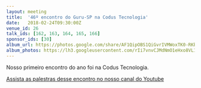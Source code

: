 ```yaml
---
layout: meeting
title:  '46º encontro do Guru-SP na Codus Tecnologia'
date:   2018-02-24T09:30:00Z
venue_id: 26
talk_ids: [162, 163, 164, 165, 166]
sponsor_ids: [30]
album_url: https://photos.google.com/share/AF1QipOBS1QiGvrIVMWoxTK0-RKbHmbEobJX09IT3j8OPDvPf1iUxJYgWb3xpRNmwV8mkg?key=X2pJYkgxQ2xKeEVlaXhlb2tWTDMta2sta0Z3NVVn
album_photos: https://lh3.googleusercontent.com/rIi7vnvCJMdNmO1eHxo8VL16sGTfp0ZcBbdtKcHcY1S8N23jh0JLENjDsslwcXTnLI0UgAtFgir2RrYSEQ4cNy0dDeU68B5IPKBEkHl6ZHCboJJoVWfAHHAwWvn7TS0esEmTwsC92gSgN4ou3_Jgg_YyRZkhLzGosuRul5SGZzNuN0H1FaBpTpLQcBrVXV9f0yLsHTKwxkjYC9WXIiL0A5B1Fwqmcc5pdBVcxBxwf90yU3gJ8Rvq13Hktnsov5OExVj7GMZWe0kIWcbrJVlb9waibb-oG4DxlIglyToXUZvW4h_k6Jiq4IzquauU2XaB2X2FIJQBnXWTP1Ssqr1Nc-lkRTgBmb_nXnMf2RAJgcclpbHz8W38Fpk6fAskmkNJXcCqejO8WQOCvSCe7Ddgvm3x2WZI-qUYm5nd3tuxj3VgvWEJ4hdVWjqhVwTynFPFGY-GVjnTB_LK-uAHSGb-R7tpFCrDIXcXBJ_4J4DzPXq4GKWB6zJ0fig62FiUvwKRh93UGGt2ZEruDc_RJI41hH9IHXaYOUPAbTL3ctQODsf2ry3QRGF0xVsIIl2MUoD361lzkzzcVl5kFKYiHx4-nQWaGnrDg2xPr2Y2Pm0BN3XXFW3hqA80tpPLnC04LCGn26Mf5ORzbjiobS9WhI8TsPu4_fbuF0at6ANunY2-wNvO5D7rCSOOKhl_
---
```


Nosso primeiro encontro do ano foi na Codus Tecnologia.

[Assista as palestras desse encontro no nosso canal do Youtube](https://www.youtube.com/playlist?list=PL5KmpU-nEj8YMt3Du5En5WYIiWlUkmpcC)
